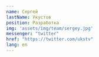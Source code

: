 ```yaml
---
name: Сергей
lastName: Укустов
position: Разработка
img: 'assets/img/team/sergey.jpg'
messenger: "twitter"
href: "https://twitter.com/ukstv"
lang: en
---
```

